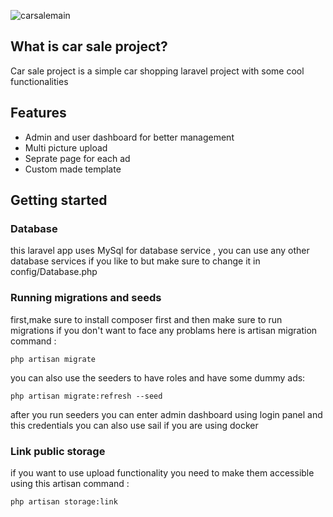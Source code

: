 ![carsalemain](https://github.com/SergeantMamad/car-sell/assets/89344904/5c692397-fb81-4a1b-a468-8177d21b29c0)
## What is car sale project?
Car sale project is a simple car shopping laravel project with some cool functionalities
## Features

- Admin and user dashboard for better management
- Multi picture upload
- Seprate page for each ad
- Custom made template

## Getting started
### Database
this laravel app uses MySql for database service , you can use any other database services if you like to but make sure to change it in config/Database.php
### Running migrations and seeds
first,make sure to install composer first and then make sure to run migrations if you don't want to face any problams
here is artisan migration command :
<pre><code>php artisan migrate</code></pre>
you can also use the seeders to have roles and have some dummy ads:
<pre><code>php artisan migrate:refresh --seed</code></pre>
after you run seeders you can enter admin dashboard using login panel and this credentials
you can also use sail if you are using docker
### Link public storage
if you want to use upload functionality you need to make them accessible using this artisan command :
<pre><code>php artisan storage:link</code></pre>
